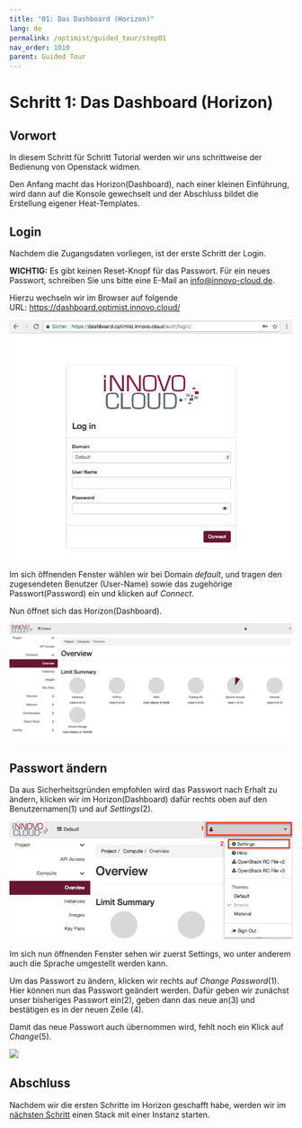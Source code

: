 ```yaml
---
title: "01: Das Dashboard (Horizon)"
lang: de
permalink: /optimist/guided_tour/step01
nav_order: 1010
parent: Guided Tour
---
```


Schritt 1: Das Dashboard (Horizon)
===================================================================

Vorwort
-------

In diesem Schritt für Schritt Tutorial werden wir uns schrittweise der
Bedienung von Openstack widmen. 

Den Anfang macht das Horizon(Dashboard), nach einer kleinen Einführung,
wird dann auf die Konsole gewechselt und der Abschluss bildet die
Erstellung eigener Heat-Templates. 

Login
-----

Nachdem die Zugangsdaten vorliegen, ist der erste Schritt der Login.

**WICHTIG:** Es gibt keinen Reset-Knopf für das Passwort. Für
ein neues Passwort, schreiben Sie uns bitte eine E-Mail
an <info@innovo-cloud.de>.

Hierzu wechseln wir im Browser auf folgende
URL: <https://dashboard.optimist.innovo.cloud/>

[![](attachments/13536092.png)](https://dashboard.optimist.innovo.cloud/)

Im sich öffnenden Fenster wählen wir bei Domain *default*, und tragen den
zugesendeten Benutzer (User-Name) sowie das zugehörige Passwort(Password) ein
und klicken auf *Connect*.

Nun öffnet sich das Horizon(Dashboard).

![](attachments/13536090.png)

Passwort ändern
---------------

Da aus Sicherheitsgründen empfohlen wird das Passwort nach Erhalt zu
ändern, klicken wir im Horizon(Dashboard) dafür rechts oben auf den
Benutzernamen(1) und auf *Settings*(2).

![](attachments/13536091.png)

Im sich nun öffnenden Fenster sehen wir zuerst Settings, wo unter
anderem auch die Sprache umgestellt werden kann. 

Um das Passwort zu ändern, klicken wir rechts auf *Change Password*(1).
Hier können nun das Passwort geändert werden. Dafür geben wir zunächst
unser bisheriges Passwort ein(2), geben dann das neue an(3) und
bestätigen es in der neuen Zeile (4).

Damit das neue Passwort auch übernommen wird, fehlt noch ein Klick auf
*Change*(5).

![](attachments/13536097.png)

Abschluss
---------

Nachdem wir die ersten Schritte im Horizon geschafft habe, werden wir im
[nächsten Schritt](schritt02.md) einen Stack mit einer Instanz starten.
